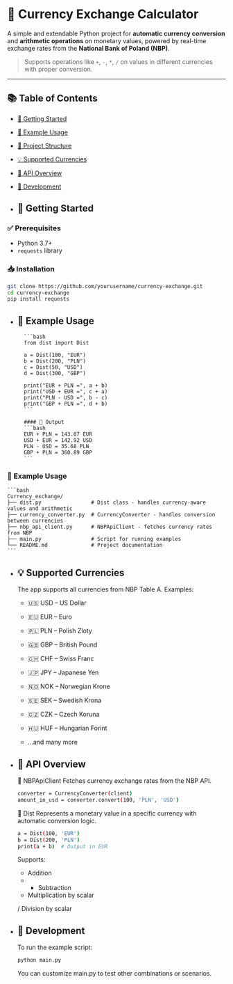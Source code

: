 # 💱 Currency Exchange Calculator

A simple and extendable Python project for **automatic currency conversion** and **arithmetic operations** on monetary values, powered by real-time exchange rates from the **National Bank of Poland (NBP)**.

> Supports operations like `+`, `-`, `*`, `/` on values in different currencies with proper conversion.

---

## 📚 Table of Contents

- [🚀 Getting Started](#-getting-started)
- [🧪 Example Usage](#-example-usage)
- [📁 Project Structure](#-project-structure)
- [💡 Supported Currencies](#-supported-currencies)
- [📘 API Overview](#-api-overview)
- [🧰 Development](#-development)

- ## 🚀 Getting Started

### ✅ Prerequisites

- Python 3.7+
- `requests` library

### 📥 Installation

```bash
git clone https://github.com/yourusername/currency-exchange.git
cd currency-exchange
pip install requests
```

- ## 🧪 Example Usage
        ```bash
        from dist import Dist
        
        a = Dist(100, "EUR")
        b = Dist(200, "PLN")
        c = Dist(50, "USD")
        d = Dist(300, "GBP")
        
        print("EUR + PLN =", a + b)
        print("USD + EUR =", c + a)
        print("PLN - USD =", b - c)
        print("GBP + PLN =", d + b)
        ```
        
        #### 💬 Output
        ```bash
        EUR + PLN = 143.07 EUR
        USD + EUR = 142.92 USD
        PLN - USD = 35.68 PLN
        GBP + PLN = 360.89 GBP
        ```

### 🧪 Example Usage
    ```bash
    Currency_exchange/
    ├── dist.py                # Dist class - handles currency-aware values and arithmetic
    ├── currency_converter.py  # CurrencyConverter - handles conversion between currencies
    ├── nbp_api_client.py      # NBPApiClient - fetches currency rates from NBP
    ├── main.py                # Script for running examples
    └── README.md              # Project documentation
    ```
- ## 💡 Supported Currencies

    The app supports all currencies from NBP Table A. Examples:
    
    - 🇺🇸 USD – US Dollar
    
    - 🇪🇺 EUR – Euro
    
    - 🇵🇱 PLN – Polish Zloty
    
    - 🇬🇧 GBP – British Pound
    
    - 🇨🇭 CHF – Swiss Franc
    
    - 🇯🇵 JPY – Japanese Yen
    
    - 🇳🇴 NOK – Norwegian Krone
    
    - 🇸🇪 SEK – Swedish Krona
    
    - 🇨🇿 CZK – Czech Koruna
    
    - 🇭🇺 HUF – Hungarian Forint
    
    - ...and many more


- ## 📘 API Overview

    🔹 NBPApiClient
    Fetches currency exchange rates from the NBP API.
    
    ```bash
    converter = CurrencyConverter(client)
    amount_in_usd = converter.convert(100, 'PLN', 'USD')
    ```
    
    🔹 Dist
    Represents a monetary value in a specific currency with automatic conversion logic.
    
    ```bash
    a = Dist(100, 'EUR')
    b = Dist(200, 'PLN')
    print(a + b)  # Output in EUR
    ```
    Supports:
    
    + Addition
    
    - - Subtraction
    
    * Multiplication by scalar
    
    / Division by scalar

- ## 🧰 Development
    To run the example script:
    
    ```bash
    python main.py
    ```
    You can customize main.py to test other combinations or scenarios.

